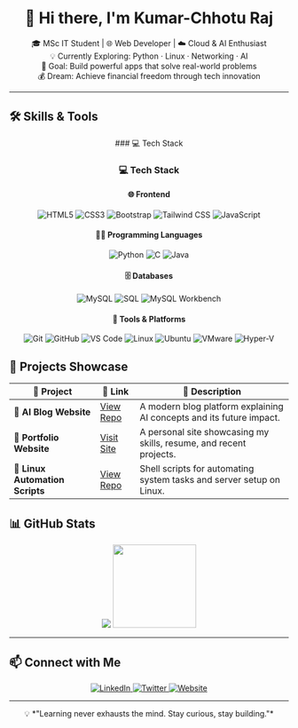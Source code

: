 
<h1 align="center">👋 Hi there, I'm Kumar-Chhotu Raj</h1>

<p align="center" font-size-16px font-family:monospace>
🎓 MSc IT Student | 🌐 Web Developer | ☁️ Cloud & AI Enthusiast  
<br>💡 Currently Exploring: Python · Linux · Networking · AI  
<br>🚀 Goal: Build powerful apps that solve real-world problems  
<br>💰 Dream: Achieve financial freedom through tech innovation  
</p>

---

## 🛠️ Skills & Tools

<div align="center">
### 💻 Tech Stack

### 💻 Tech Stack

#### 🌐 Frontend
![HTML5](https://img.shields.io/badge/HTML5-E34F26?style=for-the-badge&logo=html5&logoColor=white)
![CSS3](https://img.shields.io/badge/CSS3-1572B6?style=for-the-badge&logo=css3&logoColor=white)
![Bootstrap](https://img.shields.io/badge/Bootstrap-7952B3?style=for-the-badge&logo=bootstrap&logoColor=white)
![Tailwind CSS](https://img.shields.io/badge/Tailwind_CSS-06B6D4?style=for-the-badge&logo=tailwind-css&logoColor=white)
![JavaScript](https://img.shields.io/badge/JavaScript-F7DF1E?style=for-the-badge&logo=javascript&logoColor=black)

#### 👨‍💻 Programming Languages
![Python](https://img.shields.io/badge/Python-3776AB?style=for-the-badge&logo=python&logoColor=white)
![C](https://img.shields.io/badge/C-00599C?style=for-the-badge&logo=c&logoColor=white)
![Java](https://img.shields.io/badge/Java-007396?style=for-the-badge&logo=java&logoColor=white)

#### 🗄️ Databases
![MySQL](https://img.shields.io/badge/MySQL-4479A1?style=for-the-badge&logo=mysql&logoColor=white)
![SQL](https://img.shields.io/badge/SQL-003B57?style=for-the-badge&logo=sqlite&logoColor=white)
![MySQL Workbench](https://img.shields.io/badge/MySQL_Workbench-4479A1?style=for-the-badge&logo=mysql&logoColor=white)

#### 🧰 Tools & Platforms
![Git](https://img.shields.io/badge/Git-F05032?style=for-the-badge&logo=git&logoColor=white)
![GitHub](https://img.shields.io/badge/GitHub-181717?style=for-the-badge&logo=github&logoColor=white)
![VS Code](https://img.shields.io/badge/VS_Code-007ACC?style=for-the-badge&logo=visual-studio-code&logoColor=white)
![Linux](https://img.shields.io/badge/Linux-FCC624?style=for-the-badge&logo=linux&logoColor=black)
![Ubuntu](https://img.shields.io/badge/Ubuntu-E95420?style=for-the-badge&logo=ubuntu&logoColor=white)
![VMware](https://img.shields.io/badge/VMware-607078?style=for-the-badge&logo=vmware&logoColor=white)
![Hyper-V](https://img.shields.io/badge/Hyper--V-0078D7?style=for-the-badge&logo=windows&logoColor=white)

</div>

## 📂 Projects Showcase

<p align="center">

<table>
  <thead>
    <tr>
      <th>🔨 Project</th>
      <th>🔗 Link</th>
      <th>📄 Description</th>
    </tr>
  </thead>
  <tbody>
    <tr>
      <td>🧠 <strong>AI Blog Website</strong></td>
      <td><a href="https://github.com/your-username/ai-blog" target="_blank">View Repo</a></td>
      <td>A modern blog platform explaining AI concepts and its future impact.</td>
    </tr>
    <tr>
      <td>💼 <strong>Portfolio Website</strong></td>
      <td><a href="https://yourwebsite.com" target="_blank">Visit Site</a></td>
      <td>A personal site showcasing my skills, resume, and recent projects.</td>
    </tr>
    <tr>
      <td>🐧 <strong>Linux Automation Scripts</strong></td>
      <td><a href="https://github.com/your-username/linux-scripts" target="_blank">View Repo</a></td>
      <td>Shell scripts for automating system tasks and server setup on Linux.</td>
    </tr>
  </tbody>
</table>

</p>


## 📊 GitHub Stats


<p align="center">
  <img src="![GitHub Stats](https://github-readme-stats.vercel.app/api?username=cykstotal19&show_icons=true&theme=radical)" />
  <img src="https://github-readme-stats.vercel.app/api/top-langs/?username=cykstotal19&layout=compact&theme=radical" height="150" />
</p>



---

## 📫 Connect with Me

<p align="center">
  <a href="https://linkedin.com/in/yourname" target="_blank">
    <img alt="LinkedIn" src="https://img.shields.io/badge/LinkedIn-blue?style=flat&logo=linkedin&logoColor=white" />
  </a>
  <a href="https://twitter.com/yourname" target="_blank">
    <img alt="Twitter" src="https://img.shields.io/badge/Twitter-1DA1F2?style=flat&logo=twitter&logoColor=white" />
  </a>
  <a href="https://yourwebsite.com" target="_blank">
    <img alt="Website" src="https://img.shields.io/badge/Portfolio-000000?style=flat&logo=google-chrome&logoColor=white" />
  </a>
</p>

---

<p align="center">
  💡 *"Learning never exhausts the mind. Stay curious, stay building."*
</p>

